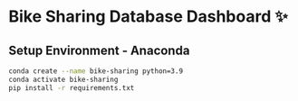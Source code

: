 # Bike Sharing Database Dashboard ✨

## Setup Environment - Anaconda
```bash
conda create --name bike-sharing python=3.9
conda activate bike-sharing
pip install -r requirements.txt
